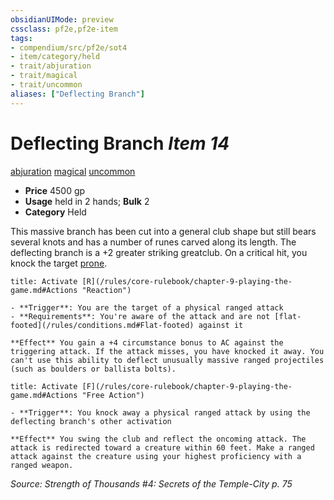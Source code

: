 ```yaml
---
obsidianUIMode: preview
cssclass: pf2e,pf2e-item
tags:
- compendium/src/pf2e/sot4
- item/category/held
- trait/abjuration
- trait/magical
- trait/uncommon
aliases: ["Deflecting Branch"]
---
```

# Deflecting Branch *Item 14*  
[abjuration](/rules/traits/abjuration.md)  [magical](/rules/traits/magical.md)  [uncommon](/rules/traits/uncommon.md)  

- **Price** 4500 gp
- **Usage** held in 2 hands; **Bulk** 2
- **Category** Held

This massive branch has been cut into a general club shape but still bears several knots and has a number of runes carved along its length. The deflecting branch is a +2 greater striking greatclub. On a critical hit, you knock the target [prone](/rules/conditions.md#Prone).

```ad-embed-ability
title: Activate [R](/rules/core-rulebook/chapter-9-playing-the-game.md#Actions "Reaction")

- **Trigger**: You are the target of a physical ranged attack
- **Requirements**: You're aware of the attack and are not [flat-footed](/rules/conditions.md#Flat-footed) against it

**Effect** You gain a +4 circumstance bonus to AC against the triggering attack. If the attack misses, you have knocked it away. You can't use this ability to deflect unusually massive ranged projectiles (such as boulders or ballista bolts).
```

```ad-embed-ability
title: Activate [F](/rules/core-rulebook/chapter-9-playing-the-game.md#Actions "Free Action")

- **Trigger**: You knock away a physical ranged attack by using the deflecting branch's other activation

**Effect** You swing the club and reflect the oncoming attack. The attack is redirected toward a creature within 60 feet. Make a ranged attack against the creature using your highest proficiency with a ranged weapon.
```

*Source: Strength of Thousands #4: Secrets of the Temple-City p. 75*